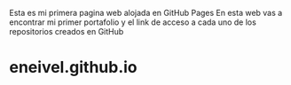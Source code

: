

Esta es mi primera pagina web alojada en GitHub Pages En esta web vas a encontrar mi primer portafolio y el link de acceso a cada uno de los repositorios creados en GitHub

# eneivel.github.io
